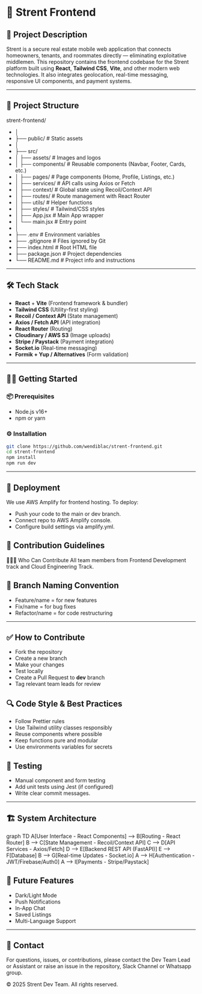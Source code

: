 # 📱 Strent Frontend

## 🧾 Project Description
Strent is a secure real estate mobile web application that connects homeowners, tenants, and roommates directly — eliminating exploitative middlemen. This repository contains the frontend codebase for the Strent platform built using **React**, **Tailwind CSS**, **Vite**, and other modern web technologies. It also integrates geolocation, real-time messaging, responsive UI components, and payment systems.

---

## 📁 Project Structure
strent-frontend/
- │
- ├── public/ # Static assets
- │
- ├── src/
- │ ├── assets/ # Images and logos
- │ ├── components/ # Reusable components (Navbar, Footer, Cards, etc.)
- │ ├── pages/ # Page components (Home, Profile, Listings, etc.)
- │ ├── services/ # API calls using Axios or Fetch
- │ ├── context/ # Global state using Recoil/Context API
- │ ├── routes/ # Route management with React Router
- │ ├── utils/ # Helper functions
- │ ├── styles/ # Tailwind/CSS styles
- │ ├── App.jsx # Main App wrapper
- │ └── main.jsx # Entry point
- │
- ├── .env # Environment variables
- ├── .gitignore # Files ignored by Git
- ├── index.html # Root HTML file
- ├── package.json # Project dependencies
- └── README.md # Project info and instructions

---

## 🛠️ Tech Stack
- **React** + **Vite** (Frontend framework & bundler)
- **Tailwind CSS** (Utility-first styling)
- **Recoil / Context API** (State management)
- **Axios / Fetch API** (API integration)
- **React Router** (Routing)
- **Cloudinary / AWS S3** (Image uploads)
- **Stripe / Paystack** (Payment integration)
- **Socket.io** (Real-time messaging)
- **Formik + Yup / Alternatives** (Form validation)

---

## 🧑‍💻 Getting Started

### 📦 Prerequisites
- Node.js v16+
- npm or yarn

### ⚙️ Installation
```bash
git clone https://github.com/wendiblac/strent-frontend.git
cd strent-frontend
npm install
npm run dev
```

---

## 🚀 Deployment

We use AWS Amplify for frontend hosting.
To deploy:
- Push your code to the main or dev branch.
- Connect repo to AWS Amplify console.
- Configure build settings via amplify.yml.

## 🧭 Contribution Guidelines
🧑‍🤝‍🧑 Who Can Contribute
All team members from Frontend Development track and Cloud Engineering Track.

## 📌 Branch Naming Convention
- Feature/name = for new features
- Fix/name = for bug fixes
- Refactor/name = for code restructuring

---

## ✅ How to Contribute
- Fork the repository
- Create a new branch
- Make your changes
- Test locally
- Create a Pull Request to **dev** branch
- Tag relevant team leads for review


## 🔍 Code Style & Best Practices
- Follow Prettier rules
- Use Tailwind utility classes responsibly
- Reuse components where possible
- Keep functions pure and modular
- Use environments variables for secrets

## 🧪 Testing
- Manual component and form testing
- Add unit tests using Jest (if configured)
- Write clear commit messages.

---

## 🏗 System Architecture
graph TD
    A[User Interface - React Components] --> B[Routing - React Router]
    B --> C[State Management - Recoil/Context API]
    C --> D[API Services - Axios/Fetch]
    D --> E[Backend REST API (FastAPI)]
    E --> F[Database]
    B --> G[Real-time Updates - Socket.io]
    A --> H[Authentication - JWT/Firebase/Auth0]
    A --> I[Payments - Stripe/Paystack]


## 🧩 Future Features
- Dark/Light Mode
- Push Notifications
- In-App Chat
- Saved Listings
- Multi-Language Support

---

## 🤝 Contact
For questions, issues, or contributions, please contact the Dev Team Lead or Assistant or raise an issue in the repository, Slack Channel or Whatsapp group.


© 2025 Strent Dev Team. All rights reserved.






